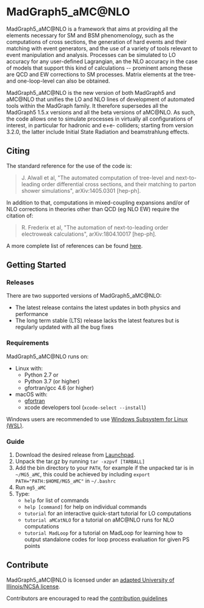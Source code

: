 # MadGraph5_aMC@NLO
MadGraph5_aMC@NLO is a framework that aims at providing all the elements necessary for SM and BSM phenomenology, such as the computations of cross sections, the generation of hard events and their matching with event generators, and the use of a variety of tools relevant to event manipulation and analysis.
Processes can be simulated to LO accuracy for any user-defined Lagrangian, an the NLO accuracy in the case of models that support this kind of calculations -- prominent among these are QCD and EW corrections to SM processes.
Matrix elements at the tree- and one-loop-level can also be obtained.

MadGraph5_aMC@NLO is the new version of both MadGraph5 and aMC@NLO that unifies the LO and NLO lines of development of automated tools within the MadGraph family.
It therefore supersedes all the MadGraph5 1.5.x versions and all the beta versions of aMC@NLO.
As such, the code allows one to simulate processes in virtually all configurations of interest, in particular for hadronic and e+e- colliders; starting from version 3.2.0, the latter include Initial State Radiation and beamstrahlung effects.

## Citing
The standard reference for the use of the code is:
> J. Alwall et al, "The automated computation of tree-level and next-to-leading order differential cross sections, and their matching to parton shower simulations", arXiv:1405.0301 [hep-ph].

In addition to that, computations in mixed-coupling expansions and/or of NLO corrections in theories other than QCD (eg NLO EW) require the citation of:
> R. Frederix et al, "The automation of next-to-leading order electroweak calculations", arXiv:1804.10017 [hep-ph].

A more complete list of references can be found [here](http://amcatnlo.web.cern.ch/amcatnlo/list_refs.htm).

## Getting Started
### Releases
There are two supported versions of MadGraph5_aMC@NLO:
- The latest release contains the latest updates in both physics and performance
- The long term stable (LTS) release lacks the latest features but is regularly updated with all the bug fixes

### Requirements
MadGraph5_aMC@NLO runs on:
- Linux with:
    - Python 2.7 or
    - Python 3.7 (or higher)
    - gfortran/gcc 4.6 (or higher)
- macOS with:
    - [gfortran](http://hpc.sourceforge.net/)
    - xcode developers tool (`xcode-select --install`)

Windows users are recommended to use [Windows Subsystem for Linux (WSL)](https://learn.microsoft.com/en-us/windows/wsl/install).

### Guide
1. Download the desired release from [Launchpad](http://launchpad.net/madgraph5).
2. Unpack the tar.gz by running `tar -xzpvf [TARBALL]`
3. Add the bin directory to your `PATH`, for example if the unpacked tar is in `~/MG5_aMC`, this could be achieved by including `export PATH="PATH:$HOME/MG5_aMC"` in `~/.bashrc`
4. Run `mg5_aMC`
5. Type:
    - `help` for list of commands
    - `help [command]` for help on individual commands
    - `tutorial` for an interactive quick-start tutorial for LO computations
    - `tutorial aMCatNLO` for a tutorial on aMC@NLO runs for NLO computations
    - `tutorial MadLoop` for a tutorial on MadLoop for learning how to output standalone codes for loop process evaluation for given PS points

## Contribute
MadGraph5_aMC@NLO is licensed under an [adapted University of Illinois/NCSA license](LICENSE).

Contributors are encouraged to read the [contribution guidelines](CONTRIBUTING.md)
